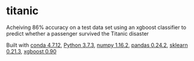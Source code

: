 # titanic
Acheiving 86% accuracy on a test data set using an xgboost classifier to predict whether a passenger survived the Titanic disaster

Built with [conda 4.7.12](https://www.anaconda.com/distribution/), [Python 3.7.3](https://www.python.org/downloads/release/python-373/), [numpy 1.16.2](https://www.scipy.org/install.html), [pandas 0.24.2](https://pypi.org/project/pandas/0.24.2/), [sklearn 0.21.3](https://scikit-learn.org/stable/install.html), [xgboost 0.90](https://pypi.org/project/xgboost/)

